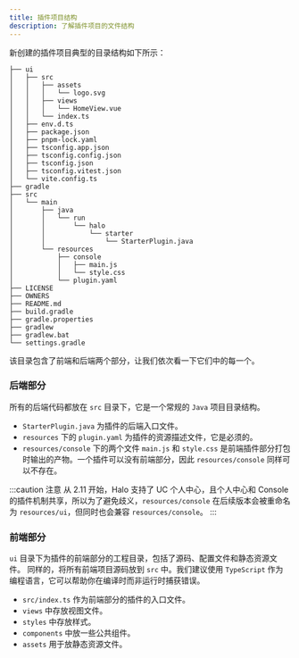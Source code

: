 ```yaml
---
title: 插件项目结构
description: 了解插件项目的文件结构
---
```


新创建的插件项目典型的目录结构如下所示：

```text
├── ui
│   ├── src
│   │   ├── assets
│   │   │   └── logo.svg
│   │   ├── views
│   │   │   └── HomeView.vue
│   │   └── index.ts
│   ├── env.d.ts
│   ├── package.json
│   ├── pnpm-lock.yaml
│   ├── tsconfig.app.json
│   ├── tsconfig.config.json
│   ├── tsconfig.json
│   ├── tsconfig.vitest.json
│   └── vite.config.ts
├── gradle
├── src
│   └── main
│       ├── java
│       │   └── run
│       │       └── halo
│       │           └── starter
│       │               └── StarterPlugin.java
│       └── resources
│           ├── console
│           │   ├── main.js
│           │   └── style.css
│           └── plugin.yaml
├── LICENSE
├── OWNERS
├── README.md
├── build.gradle
├── gradle.properties
├── gradlew
├── gradlew.bat
└── settings.gradle
```

该目录包含了前端和后端两个部分，让我们依次看一下它们中的每一个。

### 后端部分

所有的后端代码都放在 `src` 目录下，它是一个常规的 `Java` 项目目录结构。

- `StarterPlugin.java` 为插件的后端入口文件。
- `resources` 下的 `plugin.yaml` 为插件的资源描述文件，它是必须的。
- `resources/console` 下的两个文件 `main.js` 和 `style.css` 是前端插件部分打包时输出的产物。一个插件可以没有前端部分，因此 `resources/console` 同样可以不存在。

:::caution 注意
从 2.11 开始，Halo 支持了 UC 个人中心，且个人中心和 Console 的插件机制共享，所以为了避免歧义，`resources/console` 在后续版本会被重命名为 `resources/ui`，但同时也会兼容 `resources/console`。
:::

### 前端部分

`ui` 目录下为插件的前端部分的工程目录，包括了源码、配置文件和静态资源文件。
同样的，将所有前端项目源码放到 `src` 中。我们建议使用 `TypeScript` 作为编程语言，它可以帮助你在编译时而非运行时捕获错误。

- `src/index.ts` 作为前端部分的插件的入口文件。
- `views` 中存放视图文件。
- `styles` 中存放样式。
- `components` 中放一些公共组件。
- `assets` 用于放静态资源文件。
